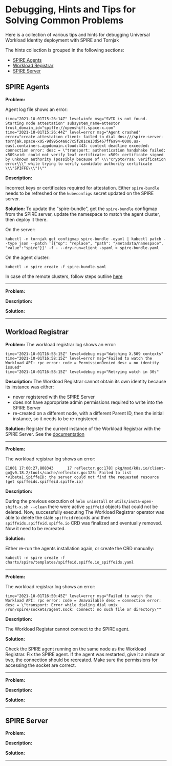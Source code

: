# Debugging, Hints and Tips for Solving Common Problems
Here is a collection of various tips and hints for debugging
Universal Workload Identity deployment
with SPIRE and Tornjak

The hints collection is grouped in the following sections:
* [SPIRE Agents](#spire-agents)
* [Workload Registrar](#workload-registrar)
* [SPIRE Server](#spire-server)

## SPIRE Agents

**Problem:**

Agent log file shows an error:
```
time="2021-10-01T15:26:14Z" level=info msg="SVID is not found. Starting node attestation" subsystem_name=attestor trust_domain_id="spiffe://openshift.space-x.com"
time="2021-10-01T15:26:44Z" level=error msg="Agent crashed" error="create attestation client: failed to dial dns:///spire-server-tornjak.space-x05-9d995c4a8c7c5f281ce13d5467ff6a94-0000.us-east.containers.appdomain.cloud:443: context deadline exceeded: connection error: desc = \"transport: authentication handshake failed: x509svid: could not verify leaf certificate: x509: certificate signed by unknown authority (possibly because of \\\"crypto/rsa: verification error\\\" while trying to verify candidate authority certificate \\\"SPIFFE\\\")\""
```

**Description:**

Incorrect keys or certificates required for attestation.
Either `spire-bundle` needs to be refreshed or the `kubeconfigs`
secret updated on the SPIRE server.

**Solution:**
To update the "spire-bundle",
get the `spire-bundle` configmap from the SPIRE server, update the namespace to match the agent cluster, then deploy it there.

On the server:
```console
kubectl -n tornjak get configmap spire-bundle -oyaml | kubectl patch --type json --patch '[{"op": "replace", "path": "/metadata/namespace", "value":"spire"}]' -f - --dry-run=client -oyaml > spire-bundle.yaml
```

On the agent cluster:
```console
kubectl -n spire create -f spire-bundle.yaml
```

In case of the remote clusters, follow steps outline [here](./spire-multi-cluster.md#enable-kubernetes-attestor)

---

**Problem:**

**Description:**

**Solution:**

---

## Workload Registrar

**Problem:**
The workload registrar log shows an error:
```
time="2021-10-01T16:58:15Z" level=debug msg="Watching X.509 contexts"
time="2021-10-01T16:58:15Z" level=error msg="Failed to watch the Workload API: rpc error: code = PermissionDenied desc = no identity issued"
time="2021-10-01T16:58:15Z" level=debug msg="Retrying watch in 30s"
```
**Description:**
The Workload Registrar cannot obtain its own identity because its instance was either:
* never registered with the SPIRE Server
* does not have appropriate admin permissions required to write into the SPIRE Server
* re-created on a different node, with a different Parent ID, then the initial instance, so it needs to be re-registered.

**Solution:**
Register the current instance of the Workload Registrar with the SPIRE Server.
See the [documentation](./spire-workload-registrar.md#register-workload-registrar-with-the-spire-server)

---

**Problem:**

The workload registrar log shows an error:
```
E1001 17:00:27.808343      17 reflector.go:178] pkg/mod/k8s.io/client-go@v0.18.2/tools/cache/reflector.go:125: Failed to list *v1beta1.SpiffeID: the server could not find the requested resource (get spiffeids.spiffeid.spiffe.io)
```

**Description:**

During the previous execution of
`helm uninstall` or `utils/insta-open-shift-x.sh --clean`
there were active `spiffeid` objects that could not be deleted.
Now, successfully executing The Workload Registrar operator was able to delete
the stale `spiffeid` records and then
`spiffeids.spiffeid.spiffe.io` CRD was finalized
and eventually removed.
Now it need to be recreated.

**Solution:**

Either re-run the agents installation again,
or create the CRD manually:

```console
kubectl -n spire create -f charts/spire/templates/spiffeid.spiffe.io_spiffeids.yaml
```
---
**Problem:**

The workload registrar log shows an error:
```
time="2021-10-01T16:50:45Z" level=error msg="Failed to watch the Workload API: rpc error: code = Unavailable desc = connection error: desc = \"transport: Error while dialing dial unix /run/spire/sockets/agent.sock: connect: no such file or directory\""
```
**Description:**

The Workload Registar cannot connect to the SPIRE agent.

**Solution:**

Check the SPIRE agent running on the same node as the Workload Registrar. Fix the SPIRE agent. If the agent was restarted,
give it a minute or two, the connection should be recreated.
Make sure the permissions for accessing the socket are correct.

---

**Problem:**

**Description:**

**Solution:**

---
## SPIRE Server
**Problem:**

**Description:**

**Solution:**

---

